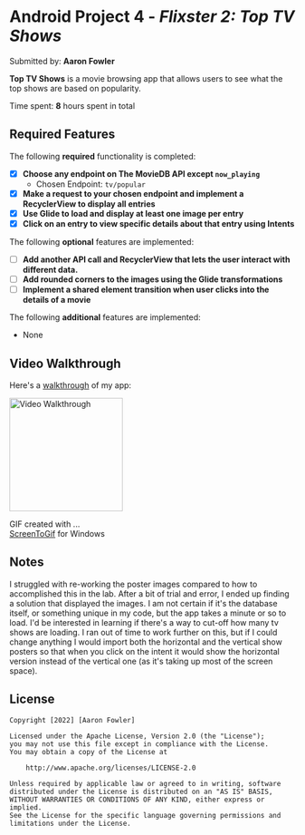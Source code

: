 # Android Project 4 - *Flixster 2: Top TV Shows*

Submitted by: **Aaron Fowler**

**Top TV Shows** is a movie browsing app that allows users to see what the top shows are based on popularity.

Time spent: **8** hours spent in total

## Required Features

The following **required** functionality is completed:

- [X] **Choose any endpoint on The MovieDB API except `now_playing`**
  - Chosen Endpoint: `tv/popular`
- [X] **Make a request to your chosen endpoint and implement a RecyclerView to display all entries**
- [X] **Use Glide to load and display at least one image per entry**
- [X] **Click on an entry to view specific details about that entry using Intents**

The following **optional** features are implemented:

- [ ] **Add another API call and RecyclerView that lets the user interact with different data.** 
- [ ] **Add rounded corners to the images using the Glide transformations**
- [ ] **Implement a shared element transition when user clicks into the details of a movie**

The following **additional** features are implemented:

- None

## Video Walkthrough

Here's a [walkthrough](https://i.imgur.com/rkcGqY4.gif) of my app:

<img src="https://i.imgur.com/rkcGqY4.gif" title="Video Walkthrough" width="200px" alt="Video Walkthrough" />

GIF created with ...  
[ScreenToGif](https://www.screentogif.com/) for Windows

## Notes

I struggled with re-working the poster images compared to how to accomplished this in the lab.  After a bit of trial and error, I ended up finding a solution that displayed the images.
I am not certain if it's the database itself, or something unique in my code, but the app takes a minute or so to load.  I'd be interested in learning if there's a way to cut-off how many tv shows are loading.
I ran out of time to work further on this, but if I could change anything I would import both the horizontal and the vertical show posters so that when you click on the intent it would show the horizontal version instead of the vertical one (as it's taking up most of the screen space).

## License

    Copyright [2022] [Aaron Fowler]

    Licensed under the Apache License, Version 2.0 (the "License");
    you may not use this file except in compliance with the License.
    You may obtain a copy of the License at

        http://www.apache.org/licenses/LICENSE-2.0

    Unless required by applicable law or agreed to in writing, software
    distributed under the License is distributed on an "AS IS" BASIS,
    WITHOUT WARRANTIES OR CONDITIONS OF ANY KIND, either express or implied.
    See the License for the specific language governing permissions and
    limitations under the License.
